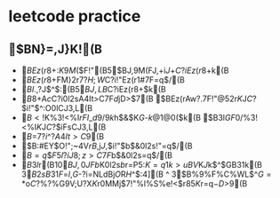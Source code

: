 # leetcode practice

## $BN}=,J}K!(B
- $BEz$($r8+$:$K9M$($F!"(B5$BJ,9M$($FJ,$+$i$J$+$C$?$iEz$($r8+$k(B
- $BEz$($r8+$FM}2r$7$?$H;W$C$?$i!"Ez$($r1#$7$F=q$/(B
- $BI.$,?J$^$:(B5$BJ,LB$C$?$iEz$($r8+$k(B
- $B8+$A$c$C$?$i0l2sA4It>C$7$F$d$jD>$7(B
$BEz$($rAw?.$7$F!"@52r$K$J$C$?$i!"$^$:$O0lCJ3,L\(B
- $B<!$K%3!<%I$rFI$_$d$9$/$9$k$h$&$K$G$-$k$@$1@0$($k(B
$B$3$l$GF0$/%3!<%I$K$J$C$?$iFsCJ3,L\(B
- $B$=$7$?$i$^$?A4It>C$9(B
- $B:#EY$O!";~4V$rB,$j$J$,$i!"$b$&0l2s!"=q$/(B
- $B=q$$$F%"%/%;%W%H$5$l$?$iJ8;z>C$7$F$b$&0l2s=q$/(B
- $B$3$l$r(B10$BJ,0JFb$K0l2s$b%(%i!<$r=P$5$:$K=q$1$k>uBV$K$J$k$^$GB3$1$k(B
3$B2sB3$1$F$=$l$,$G$-$?$i$=$NLdBj$O$R$H$^$:4](B
^ 3$B%9%F%C%WL\$^$G=*$o$C$?%?%$%_%s%0$G9V;U?X$K%l%S%e!<$r0MMj$7!"%l%S%e!<$r85$K%3!<%I$r=q$-D>$9(B

